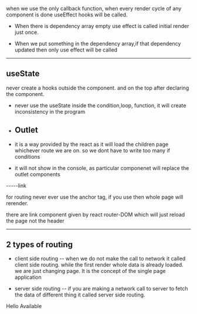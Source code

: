when we use the only callback function, when every render cycle of any component is done useEffect hooks will be called.

- When there is dependency array empty use effect is called initial render just once.

- When we put something in the dependency array,if that dependency updated then only use effect will be called

---

## useState

never create a hooks outside the component. and on the top after declaring the component.

- never use the useState inside the condition,loop, function, it will create inconsistency in the program

- ## Outlet
- it is a way provided by the react as it will load the children page whichever route we are on. so we dont have to write too many if conditions

- it will not show in the console, as particular componenet will replace the outlet components

-----link

for routing never ever use the anchor tag, if you use then whole page will rerender.

there are link component given by react router-DOM which will just reload the page not the header

---

## 2 types of routing

- client side routing
  -- when we do not make the call to network it called client side routing. while the first render whole data is already loaded. we are just changing page. It is the concept of the single page application

- server side routing
  -- if you are making a network call to server to fetch the data of different thing it called server side routing.

Hello Available
